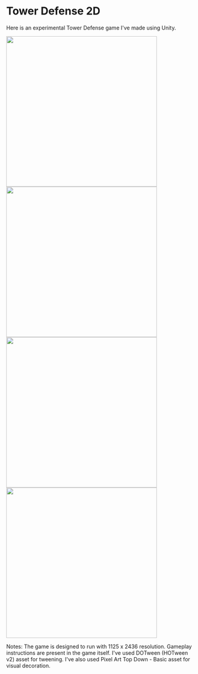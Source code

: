 <h1> Tower Defense 2D </h1>

<p>Here is an experimental Tower Defense game I've made using Unity.</p>


<img src = "https://github.com/ulascanonder/Tower-Defense-Game-with-Unity/assets/103257323/2a60221e-e85d-4a9f-a798-bb1148de7c8e" length = 400em width = 400em>
<img src = "https://github.com/ulascanonder/Tower-Defense-Game-with-Unity/assets/103257323/0bac13db-09ea-4689-8566-8407ae103893" length = 400em width = 400em>

<img src = "https://github.com/ulascanonder/Tower-Defense-Game-with-Unity/assets/103257323/578a1d19-7d53-417e-a7c9-b13fcdcea057" length = 400em width = 400em>
<img src = "https://github.com/ulascanonder/Tower-Defense-Game-with-Unity/assets/103257323/87969afa-7765-435d-80d2-ced4fefe8688" length = 400em width = 400em>


<p>
Notes:
The game is designed to run with 1125 x 2436 resolution.
Gameplay instructions are present in the game itself.
I've used DOTween (HOTween v2) asset for tweening.
I've also used Pixel Art Top Down - Basic asset for visual decoration.
</p>
